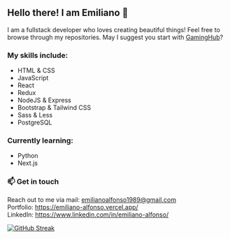 ## Hello there! I am Emiliano 👋

I am a fullstack developer who loves creating beautiful things!
Feel free to browse through my repositories. May I suggest you start with <a href="https://github.com/Aglowkeys/GamingHub">GamingHub</a>?

### My skills include:
- HTML & CSS
- JavaScript
- React
- Redux
- NodeJS & Express
- Bootstrap & Tailwind CSS
- Sass & Less
- PostgreSQL

### Currently learning:
- Python
- Next.js

### 📫 Get in touch
Reach out to me via mail: emilianoalfonso1989@gmail.com \
Portfolio: https://emiliano-alfonso.vercel.app/ \
LinkedIn: https://www.linkedin.com/in/emiliano-alfonso/


[![GitHub Streak](https://github-readme-streak-stats.herokuapp.com/?user=DenverCoder1&theme=vue-dark)](https://git.io/streak-stats)
